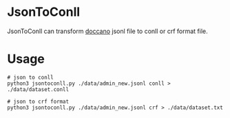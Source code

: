 # JsonToConll
JsonToConll can transform [doccano](https://github.com/doccano/doccano) jsonl file to conll or crf format file.

# Usage
```
# json to conll
python3 jsontoconll.py ./data/admin_new.jsonl conll > ./data/dataset.conll

# json to crf format
python3 jsontoconll.py ./data/admin_new.jsonl crf > ./data/dataset.txt
```

